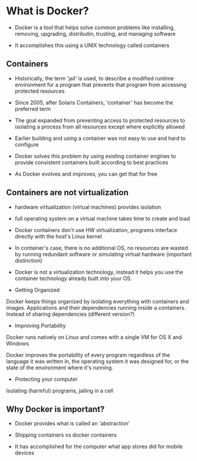 # What is Docker?

- Docker is a tool that helps solve common problems like installing, removing,
  upgrading, distributin, trusting, and managing software

- It accomplishes this using a UNIX technology called containers

## Containers

- Historically, the term 'jail' is used, to describe a modified runtime
  environment for a program that prevents that program from accessing protected resources

- Since 2005, after Solaris Containers, 'container' has become the preferred term

- The goal expanded from preventing access to protected resources to isolating a
  process from all resources except where explicitly allowed

- Earlier building and using a container was not easy to use and hard to configure

- Docker solves this problem by using existing container engines to provide
  consistent containers built according to best practices

- As Docker evolves and improves, you can get that for free

## Containers are not virtualization

- hardware virtualization (virtual machines) provides isolation

- full operating system on a virtual machine takes time to create and load

- Docker containers don't use HW virtualization, programs interface directly
  with the host's Linux kernel

- In container's case, there is no additional OS, no resources are wasted by
  running redundant software or simulating virtual hardware (important distinction)

- Docker is not a virtualization technology, instead it helps you use the
  container technology already built into your OS.

* Getting Organized

Docker keeps things organized by isolating everything with containers and
images. Applications and their dependencies running inside a containers. Instead
of sharing dependencies (different version?)

* Improving Portability

Docker runs natively on Linux and comes with a single VM for OS X and Windows

Docker improves the portability of every program regardless of the language it
was written in, the operating system it was designed for, or the state of the
environment where it's running.

* Protecting your computer

Isolating (harmful) programs, jailing in a cell

## Why Docker is important?

- Docker provides what is called an 'abstraction'

- Shipping containers vs docker containers

- It has accomplished for the computer what app stores did for mobile devices


